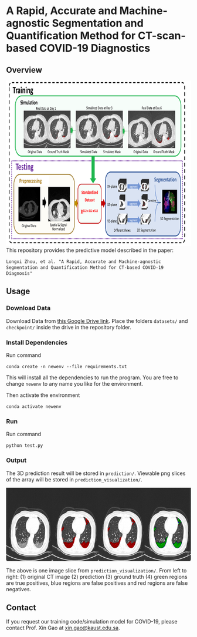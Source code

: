 # A Rapid, Accurate and Machine-agnostic Segmentation and Quantification Method for CT-scan-based COVID-19 Diagnostics
## Overview

<div align="center">
  <img src="./resources/main.png" width="800" height="450">
</div>
This repository provides the predictive model described in the paper:

```
Longxi Zhou, et al. "A Rapid, Accurate and Machine-agnostic Segmentation and Quantification Method for CT-based COVID-19 Diagnosis"
```

## Usage

### Download Data
Download Data from [this Google Drive link](https://drive.google.com/drive/folders/1_-W8HcHpnBS_9Hkz6P5QfE6Gw-pNXxZ7?usp=sharing). Place the folders `datasets/` and `checkpoint/` inside the drive in the repository folder.

### Install Dependencies

Run command
```
conda create -n newenv --file requirements.txt
```
This will install all the dependencies to run the program. You are free to change ``newenv`` to any name you like for the environment.

Then activate the environment
```
conda activate newenv
```

### Run

Run command
```
python test.py
```

### Output

The 3D prediction result will be stored in `prediction/`. Viewable png slices of the array will be stored in `prediction_visualization/`.


<div align="center">
  <img src="./resources/example.png" width="800" height="200">
</div>

The above is one image slice from `prediction_visualization/`. From left to right: (1) original CT image (2) prediction (3) ground truth (4) green regions are true positives, blue regions are false positives and red regions are false negatives.

## Contact

If you request our training code/simulation model for COVID-19, please contact Prof. Xin Gao at xin.gao@kaust.edu.sa.